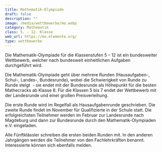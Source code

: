 ```yaml
---
title: Mathematik-Olympiade
draft: false
description: ""
image: /media/wettbewerbe/mo.webp
category: Mathematik
class: 5. - 12. Klasse
web_url: https://mo.elemente.org/
type: wettbewerbe
---
```

Die Mathematik-Olympiade für die Klassenstufen 5 – 12 ist ein bundesweiter Wettbewerb, welcher nach bundesweit einheitlichen Aufgaben durchgeführt wird.

Die Mathematik-Olympiade geht über mehrere Runden (Hausaufgaben-, Schul-, Landes-, Bundesrunde), wobei die Schwierigkeit von Runde zu Runde steigt  - sie endet mit der Bundesrunde als Höhepunkt für die besten Mathecracks ab Klasse 8. Für die Klassen 5 bis 7 endet der Wettbewerb mit der Landesrunde und einer großen Preisverleihung.

Die erste Runde wird im Regelfall als Hausaufgabenrunde geschrieben. Die zweite Runde findet im November für Qualifizierte in der Schule statt. Die erfolgreichsten Teilnehmer werden im Februar zur Landesrunde nach Magdeburg und dann zur Bundesrunde durch den Mathematik-Olympiaden e.V. eingeladen.  
  
Alle Fünftklässler schreiben die ersten beiden Runden mit. In den anderen Jahrgängen werden die Teilnehmer von den Fachlehrkräften benannt. Interessierte können sich ebenfalls melden. 
